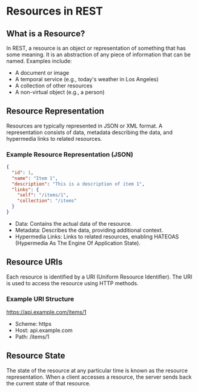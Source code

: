 # Resources in REST

## What is a Resource?

In REST, a resource is an object or representation of something that has some meaning. It is an abstraction of any piece of information that can be named. Examples include:

- A document or image
- A temporal service (e.g., today's weather in Los Angeles)
- A collection of other resources
- A non-virtual object (e.g., a person)

## Resource Representation

Resources are typically represented in JSON or XML format. A representation consists of data, metadata describing the data, and hypermedia links to related resources.

### Example Resource Representation (JSON)

```json
{
  "id": 1,
  "name": "Item 1",
  "description": "This is a description of item 1",
  "links": {
    "self": "/items/1",
    "collection": "/items"
  }
}
```

- Data: Contains the actual data of the resource.
- Metadata: Describes the data, providing additional context.
- Hypermedia Links: Links to related resources, enabling HATEOAS (Hypermedia As The Engine Of Application State).

## Resource URIs

Each resource is identified by a URI (Uniform Resource Identifier). The URI is used to access the resource using HTTP methods.

### Example URI Structure

https://api.example.com/items/1

- Scheme: https
- Host: api.example.com
- Path: /items/1

## Resource State

The state of the resource at any particular time is known as the resource representation. When a client accesses a resource, the server sends back the current state of that resource.
